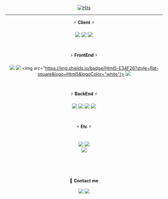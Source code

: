   <div align=center>
	
 [![Hits](https://hits.seeyoufarm.com/api/count/incr/badge.svg?url=https%3A%2F%2Fgithub.com%2Fmrkimjava%2Fhit-counter&count_bg=%2379C83D&title_bg=%23555555&icon=&icon_color=%23E7E7E7&title=hits&edge_flat=false)](https://hits.seeyoufarm.com)
	
  </div>

<hr>

<!--
**mrkimjava/mrkimjava** is a ✨ _special_ ✨ repository because its `README.md` (this file) appears on your GitHub profile.

Here are some ideas to get you started:

- 🔭 I’m currently working on ...
- 🌱 I’m currently learning ...
- 👯 I’m looking to collaborate on ...
- 🤔 I’m looking for help with ...
- 💬 Ask me about ...
- 📫 How to reach me: ...
- 😄 Pronouns: ...
- ⚡ Fun fact: ...
-->

<div align=center>
	
⚡ <b>Client</b> ⚡<br><br>
<img src="https://img.shields.io/badge/java-007396?style=flat-square&logo=java&logoColor=white"/>
<img src="https://img.shields.io/badge/Kotlin-7F52FF?style=flat-square&logo=Kotlin&logoColor=white"/>
<img src="https://img.shields.io/badge/Android-3DDC84?style=flat-square&logo=Android&logoColor=white"/>
	
<br>
	
⚡ <b>FrontEnd</b> ⚡<br><br>
<img src="https://img.shields.io/badge/javaScript-F7DF1E?style=flat-square&logo=javaScript&logoColor=white"/>
<img src="https://img.shields.io/badge/jQuery-0769AD?style=flat-square&logo=jQuery&logoColor=white"/>
<img src="https://img.shields.io/badge/Html5-E34F26?style=flat-square&logo=Html5&logoColor="white"/>
<img src="https://img.shields.io/badge/CSS3-1572B6?style=flat-square&logo=CSS3&logoColor=white"/>
	
<br>
											       
⚡ <b>BackEnd</b> ⚡<br><br>
<img src="https://img.shields.io/badge/Spring-6DB33F?style=flat-square&logo=Spring&logoColor=white"/>
<img src="https://img.shields.io/badge/SpringBoot-6DB33F?style=flat-square&logo=SpringBoot&logoColor=white"/>
<img src="https://img.shields.io/badge/Oracle-F80000?style=flat-square&logo=Oracle&logoColor=white"/>
<img src="https://img.shields.io/badge/MSSQL-CC2927?style=flat-square&logo=Microsoft SQL Server&logoColor=white"/>

<br>
														
⚡ <b>Etc</b> ⚡<br><br>	
<img src="https://img.shields.io/badge/Python-3776AB?style=flat-square&logo=Python&logoColor=white"/>
<img src="https://img.shields.io/badge/C++-00599C?style=flat-square&logo=C++&logoColor=white"/>									
<img src="https://img.shields.io/badge/-A8B9CC?style=flat-square&logo=C&logoColor=white"/>

											
<br><br><br><br>
💬 <b>Contact me</b><br><br>
<img src="https://img.shields.io/badge/ksh012468@gmail.com-EA4335?style=flat-square&logo=Gmail&logoColor=white"/>
<img src="https://img.shields.io/badge/ksk9922-FFCD00?style=flat-square&logo=KakaoTalk&logoColor=white"/>
													       

</div>


